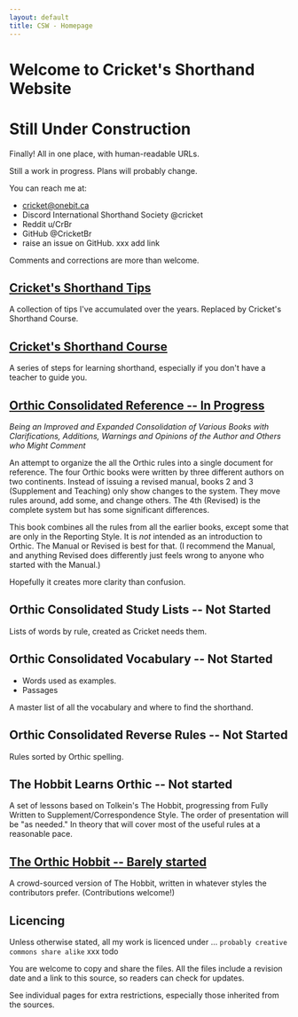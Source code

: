 ```yaml
---
layout: default
title: CSW - Homepage
---
```


# Welcome to Cricket's Shorthand Website

# Still Under Construction

Finally! All in one place, with human-readable URLs.

Still a work in progress. Plans will probably change.

You can reach me at:
- cricket@onebit.ca
- Discord International Shorthand Society @cricket
- Reddit u/CrBr
- GitHub @CricketBr
- raise an issue on GitHub.  xxx add link

Comments and corrections are more than welcome.

## [Cricket's Shorthand Tips](cr-shorthand-tips.md)

A collection of tips I've accumulated over the years. Replaced by Cricket's Shorthand Course.

## [Cricket's Shorthand Course](cr-shorthand-course.md)

A series of steps for learning shorthand, especially if you don't have a teacher to guide you.

## [Orthic Consolidated Reference  -- In Progress](orth-cnsl-ref.md)

*Being an Improved and Expanded Consolidation of Various Books with Clarifications, Additions, Warnings and Opinions of the Author and Others who Might Comment*

An attempt to organize the all the Orthic rules into a single document for reference. The four Orthic books were written by three different authors on two continents. Instead of issuing a revised manual, books 2 and 3 (Supplement and Teaching) only show changes to the system. They move rules around, add some, and change others. The 4th (Revised) is the complete system but has some significant differences.

This book combines all the rules from all the earlier books, except some that are only in the Reporting Style. It is *not* intended as an introduction to Orthic. The Manual or Revised is best for that. (I recommend the Manual, and anything Revised does differently just feels wrong to anyone who started with the Manual.)

Hopefully it creates more clarity than confusion.

## Orthic Consolidated Study Lists -- Not Started



Lists of words by rule, created as Cricket needs them.

## Orthic Consolidated Vocabulary -- Not Started
* Words used as examples.
* Passages

A master list of all the vocabulary and where to find the shorthand.

## Orthic Consolidated Reverse Rules -- Not Started

Rules sorted by Orthic spelling.

## The Hobbit Learns Orthic -- Not started

A set of lessons based on Tolkein's The Hobbit, progressing from Fully Written to Supplement/Correspondence Style. The order of presentation will be "as needed." In theory that will cover most of the useful rules at a reasonable pace.

## [The Orthic Hobbit -- Barely started](orth-hobbit.md)

A crowd-sourced version of The Hobbit, written in whatever styles the contributors prefer. (Contributions welcome!)

## Licencing

Unless otherwise stated, all my work is licenced under ...
``` probably creative commons share alike ```
xxx todo

You are welcome to copy and share the files. All the files include a revision date and a link to this source, so readers can check for updates.

See individual pages for extra restrictions, especially those inherited from the sources.



